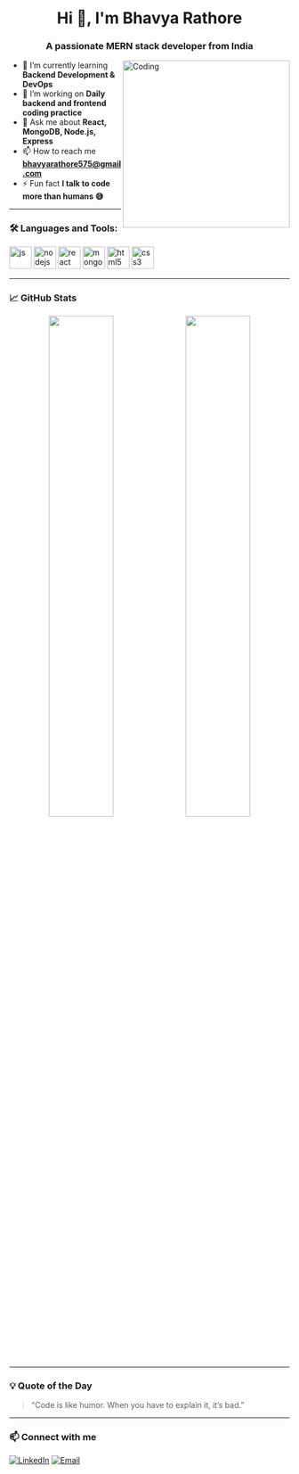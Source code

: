<h1 align="center">Hi 👋, I'm Bhavya Rathore</h1>
<h3 align="center">A passionate MERN stack developer from India</h3>

<img align="right" alt="Coding" width="300" src="https://media.giphy.com/media/LMcB8XospGZO8UQq87/giphy.gif">

- 🌱 I’m currently learning **Backend Development & DevOps**
- 🔭 I’m working on **Daily backend and frontend coding practice**
- 💬 Ask me about **React, MongoDB, Node.js, Express**
- 📫 How to reach me **bhavyarathore575@gmail.com**
- ⚡ Fun fact **I talk to code more than humans 😅**

---

### 🛠️ Languages and Tools:

<p>
  <img src="https://cdn.jsdelivr.net/gh/devicons/devicon/icons/javascript/javascript-original.svg" alt="js" width="40" height="40"/>
  <img src="https://cdn.jsdelivr.net/gh/devicons/devicon/icons/nodejs/nodejs-original.svg" alt="nodejs" width="40" height="40"/>
  <img src="https://cdn.jsdelivr.net/gh/devicons/devicon/icons/react/react-original.svg" alt="react" width="40" height="40"/>
  <img src="https://cdn.jsdelivr.net/gh/devicons/devicon/icons/mongodb/mongodb-original.svg" alt="mongodb" width="40" height="40"/>
  <img src="https://cdn.jsdelivr.net/gh/devicons/devicon/icons/html5/html5-original.svg" alt="html5" width="40" height="40"/>
  <img src="https://cdn.jsdelivr.net/gh/devicons/devicon/icons/css3/css3-original.svg" alt="css3" width="40" height="40"/>
</p>

---

### 📈 GitHub Stats

<p align="center">
  <img width="48%" src="https://github-readme-stats.vercel.app/api?username=bhavyarathore&show_icons=true&theme=tokyonight" />
  <img width="48%" src="https://github-readme-streak-stats.herokuapp.com/?user=bhavyarathore&theme=tokyonight"/>
</p>

---

### 💡 Quote of the Day
> “Code is like humor. When you have to explain it, it’s bad.”

---

### 📫 Connect with me

<p>
  <a href="https://linkedin.com/in/yourprofile" target="_blank"><img alt="LinkedIn" src="https://img.shields.io/badge/LinkedIn-blue?style=for-the-badge&logo=linkedin&logoColor=white"/></a>
  <a href="mailto:your.email@example.com"><img alt="Email" src="https://img.shields.io/badge/Email-D14836?style=for-the-badge&logo=gmail&logoColor=white"/></a>
</p>

